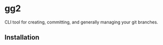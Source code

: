 # gg2

CLI tool for creating, committing, and generally managing your git branches.

## Installation